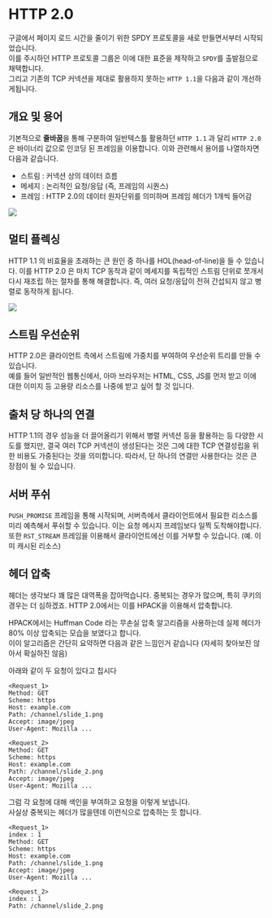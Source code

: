 # HTTP 2.0

구글에서 페이지 로드 시간을 줄이기 위한 SPDY 프로토콜을 새로 만들면서부터 시작되었습니다.  
이를 주시하던 HTTP 프로토콜 그룹은 이에 대한 표준을 제작하고 `SPDY`를 출발점으로 채택합니다.  
그리고 기존의 TCP 커넥션을 제대로 활용하지 못하는 `HTTP 1.1`을 다음과 같이 개선하게됩니다.

## 개요 및 용어

기본적으로 **줄바꿈**을 통해 구분하여 일반텍스틀 활용하던 `HTTP 1.1` 과 달리 `HTTP 2.0` 은 바이너리 값으로 인코딩 된 프레임을 이용합니다. 이와 관련해서 용어를 나열하자면 다음과 같습니다.

- 스트림 : 커넥션 상의 데이터 흐름
- 메세지 : 논리적인 요청/응답 (즉, 프레임의 시퀀스)
- 프레임 : HTTP 2.0의 데이터 원자단위를 의미하며 프레임 헤더가 1개씩 들어감

![](https://kr.object.ncloudstorage.com/load0ne/http_perfect_guide/http2_1.png)


## 멀티 플렉싱

HTTP 1.1 의 비효율을 초래하는 큰 원인 중 하나를 HOL(head-of-line)을 들 수 있습니다.  이를 HTTP 2.0 은 마치 TCP 동작과 같이 메세지를 독립적인 스트림 단위로 쪼개서 다시 재조립 하는 절차를 통해 해결합니다.
즉, 여러 요청/응답이 전혀 간섭되지 않고 병렬로 동작하게 됩니다.

![](https://kr.object.ncloudstorage.com/load0ne/http_perfect_guide/http2_2.png)

## 스트림 우선순위

HTTP 2.0은 클라이언트 측에서 스트림에 가중치를 부여하여 우선순위 트리를 만들 수 있습니다.  
예를 들어 일반적인 웹통신에서, 아마 브라우저는 HTML, CSS, JS를 먼저 받고 이에 대한 이미지 등 고용량 리소스를 나중에 받고 싶어 할 것 입니다.

## 출처 당 하나의 연결

HTTP 1.1의 경우 성능을 더 끌어올리기 위해서 병렬 커넥션 등을 활용하는 등 다양한 시도를 했지만, 결국 여러 TCP 커넥션이 생성된다는 것은 그에 대한 TCP 연결성립을 위한 비용도 가중된다는 것을 의미합니다.
따라서, 단 하나의 연결만 사용한다는 것은 큰 장점이 될 수 있습니다.

## 서버 푸쉬

`PUSH_PROMISE` 프레임을 통해 시작되며, 서버측에서 클라이언트에서 필요한 리소스를 미리 예측해서 푸쉬할 수 있습니다. 이는 요청 메시지 프레임보다 일찍 도착해야합니다. 또한 `RST_STREAM` 프레임을 이용해서 클라이언트에선 이를 거부할 수 있습니다. (예. 이미 캐시된 리소스)

## 헤더 압축

헤더는 생각보다 꽤 많은 대역폭을 잡아먹습니다. 중복되는 경우가 많으며, 특히 쿠키의 경우는 더 심하겠죠. HTTP 2.0에서는 이를 HPACK을 이용해서 압축합니다. 

HPACK에서는 Huffman Code 라는 무손실 압축 알고리즘을 사용하는데 실제 헤더가 80% 이상 압축되는 모습을 보였다고 합니다.  
이이 알고리즘은 간단히 요약하면 다음과 같은 느낌인거 같습니다 (자세히 찾아보진 않아서 확실하진 않음)

아래와 같이 두 요청이 있다고 칩시다

```none
<Request_1>
Method: GET
Scheme: https
Host: example.com
Path: /channel/slide_1.png
Accept: image/jpeg
User-Agent: Mozilla ...

<Request_2>
Method: GET
Scheme: https
Host: example.com
Path: /channel/slide_2.png
Accept: image/jpeg
User-Agent: Mozilla ...
```

그럼 각 요청에 대해 색인을 부여하고 요청을 이렇게 보냅니다.  
사실상 중복되는 헤더가 많을텐데 이런식으로 압축하는 듯 합니다.

```none
<Request_1>
index : 1
Method: GET
Scheme: https
Host: example.com
Path: /channel/slide_1.png
Accept: image/jpeg
User-Agent: Mozilla ...

<Request_2>
index : 1
Path: /channel/slide_2.png 
```
